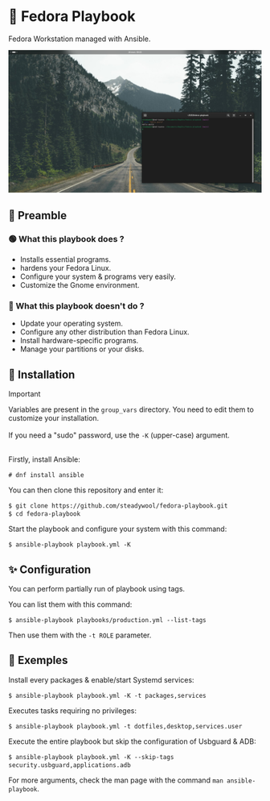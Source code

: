 # 🎩 Fedora Playbook

Fedora Workstation managed with Ansible.

![](src/screenshot.png)

## 📜 Preamble

### 🟢 What this playbook does ?

- Installs essential programs.
- hardens your Fedora Linux.
- Configure your system & programs very easily.
- Customize the Gnome environment.

### 🔴 What this playbook doesn't do ?

- Update your operating system.
- Configure any other distribution than Fedora Linux.
- Install hardware-specific programs.
- Manage your partitions or your disks.

## 🚀 Installation

> [!IMPORTANT]
> Variables are present in the `group_vars` directory. You need to edit them to customize your installation. </br></br>
> If you need a "sudo" password, use the `-K` (upper-case) argument. </br></br>

Firstly, install Ansible:
```
# dnf install ansible
```

You can then clone this repository and enter it:
```
$ git clone https://github.com/steadywool/fedora-playbook.git
$ cd fedora-playbook
```

Start the playbook and configure your system with this command:
```
$ ansible-playbook playbook.yml -K
```

## ✨ Configuration

You can perform partially run of playbook using tags.

You can list them with this command:
```
$ ansible-playbook playbooks/production.yml --list-tags
```

Then use them with the `-t ROLE` parameter.

## 📕 Exemples

Install every packages & enable/start Systemd services:
```
$ ansible-playbook playbook.yml -K -t packages,services
```

Executes tasks requiring no privileges:
```
$ ansible-playbook playbook.yml -t dotfiles,desktop,services.user
```

Execute the entire playbook but skip the configuration of Usbguard & ADB:
```
$ ansible-playbook playbook.yml -K --skip-tags security.usbguard,applications.adb
```

For more arguments, check the man page with the command `man ansible-playbook`.